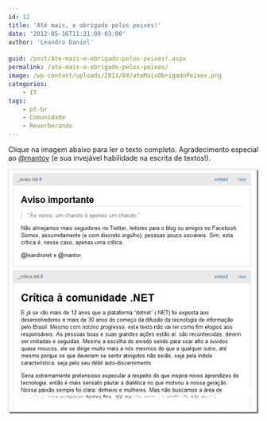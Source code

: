 ```yaml
---
id: 12
title: 'Até mais, e obrigado pelos peixes!'
date: '2012-05-16T11:31:00-03:00'
author: 'Leandro Daniel'

guid: /post/Ate-mais-e-obrigado-pelos-peixes!.aspx
permalink: /ate-mais-e-obrigado-pelos-peixes/
image: /wp-content/uploads/2013/04/ateMaisObrigadoPeixes.png
categories:
    - IT
tags:
    - pt-br
    - Comunidade
    - Reverberando
---
```


Clique na imagem abaixo para ler o texto completo. Agradecimento especial ao [@mantov](http://twitter.com/mantov) (e sua invejável habilidade na escrita de textos!).

[![CriticaComunidadeNET](/assets/pics/CriticaComunidadeNET.png "CriticaComunidadeNET")](https://gist.github.com/2709913)
